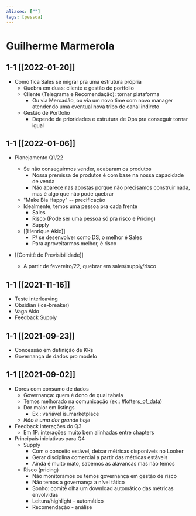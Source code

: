 ```yaml
---
aliases: [""] 
tags: [pessoa]
---
```

# Guilherme Marmerola
## 1-1 [[2022-01-20]]
- Como fica Sales se migrar pra uma estrutura própria
	- Quebra em duas: cliente e gestão de portfolio
	- Cliente (Telegrama e Recomendação): tornar plataforma
		- Ou via Mercadão, ou via um novo time com novo manager atendendo uma eventual nova tribo de canal indireto
	- Gestão de Portfolio
		- Depende de prioridades e estrutura de Ops pra conseguir tornar igual

## 1-1 [[2022-01-06]]
- Planejamento Q1/22
	- Se não conseguirmos vender, acabaram os produtos
		- Nossa premissa de produtos é com base na nossa capacidade de venda
		- Não aparece nas apostas porque não precisamos construir nada, mas é algo que não pode quebrar
	- "Make Bia Happy" -- precificação
	- Idealmente, temos uma pessoa pra cada frente
		- Sales
		- Risco (Pode ser uma pessoa só pra risco e Pricing)
		- Supply
	- [[Henrique Akio]]
		- P/ se desenvolver como DS, o melhor é Sales
		- Para aproveitarmos melhor, é risco

- [[Comitê de Previsibilidade]]
	- A partir de fevereiro/22, quebrar em sales/supply/risco

## 1-1 [[2021-11-16]]
-   Teste interleaving
-   Obsidian (ice-breaker)
-   Vaga Akio
-   Feedback Supply

## 1-1 [[2021-09-23]]
-   Concessão em definição de KRs
-   Governança de dados pro modelo

## 1-1 [[2021-09-02]]
-   Dores com consumo de dados
    -   Governança: quem é dono de qual tabela
    -   Temos melhorado na comunicação (ex.: #lofters_of_data)
    -   Dor maior em listings
        -   Ex.: variável is_marketplace
    -   _Não é uma dor grande hoje_
-   Feedback interações do Q3
    -   Em 1P: interações muito bem alinhadas entre chapters
-   Principais iniciativas para Q4
    -   Supply
        -   Com o conceito estável, deixar métricas disponíveis no Looker
        -   Gerar disciplina comercial a partir das métricas estáveis
        -   Ainda é muito mato, sabemos as alavancas mas não temos
    -   Risco (pricing)
        -   Não monitoramos ou temos governança em gestão de risco
        -   Não temos a governança a nível tático
        -   Sonho: comitê olha um download automático das métricas envolvidas
        -   Leitura/highlight - automático
        -   Recomendação - análise